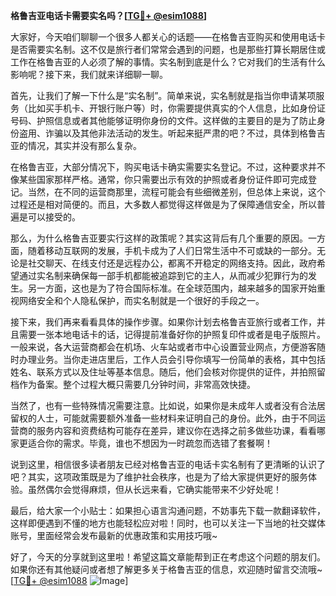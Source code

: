 **格鲁吉亚电话卡需要实名吗？[[TG💪+ @esim1088](https://t.me/s/esim1088)]**

大家好，今天咱们聊聊一个很多人都关心的话题——在格鲁吉亚购买和使用电话卡是否需要实名制。这不仅是旅行者们常常会遇到的问题，也是那些打算长期居住或工作在格鲁吉亚的人必须了解的事情。实名制到底是什么？它对我们的生活有什么影响呢？接下来，我们就来详细聊一聊。

首先，让我们了解一下什么是“实名制”。简单来说，实名制就是指当你申请某项服务（比如买手机卡、开银行账户等）时，你需要提供真实的个人信息，比如身份证号码、护照信息或者其他能够证明你身份的文件。这样做的主要目的是为了防止身份盗用、诈骗以及其他非法活动的发生。听起来挺严肃的吧？不过，具体到格鲁吉亚的情况，其实并没有那么复杂。

在格鲁吉亚，大部分情况下，购买电话卡确实需要实名登记。不过，这种要求并不像某些国家那样严格。通常，你只需要出示有效的护照或者身份证件即可完成登记。当然，在不同的运营商那里，流程可能会有些细微差别，但总体上来说，这个过程还是相对简便的。而且，大多数人都觉得这样做是为了保障通信安全，所以普遍是可以接受的。

那么，为什么格鲁吉亚要实行这样的政策呢？其实这背后有几个重要的原因。一方面，随着移动互联网的发展，手机卡成为了人们日常生活中不可或缺的一部分。无论是社交聊天、在线支付还是远程办公，都离不开稳定的网络支持。因此，政府希望通过实名制来确保每一部手机都能被追踪到它的主人，从而减少犯罪行为的发生。另一方面，这也是为了符合国际标准。在全球范围内，越来越多的国家开始重视网络安全和个人隐私保护，而实名制就是一个很好的手段之一。

接下来，我们再来看看具体的操作步骤。如果你计划去格鲁吉亚旅行或者工作，并且需要一张本地电话卡的话，记得提前准备好你的护照复印件或者是电子版照片。一般来说，各大运营商都会在机场、火车站或者市中心设置营业网点，方便游客随时办理业务。当你走进店里后，工作人员会引导你填写一份简单的表格，其中包括姓名、联系方式以及住址等基本信息。随后，他们会核对你提供的证件，并拍照留档作为备案。整个过程大概只需要几分钟时间，非常高效快捷。

当然了，也有一些特殊情况需要注意。比如说，如果你是未成年人或者没有合法居留权的人士，可能就需要额外准备一些材料来证明自己的身份。此外，由于不同运营商的服务内容和资费结构可能存在差异，建议你在选择之前多做些功课，看看哪家更适合你的需求。毕竟，谁也不想因为一时疏忽而选错了套餐啊！

说到这里，相信很多读者朋友已经对格鲁吉亚的电话卡实名制有了更清晰的认识了吧？其实，这项政策既是为了维护社会秩序，也是为了给大家提供更好的服务体验。虽然偶尔会觉得麻烦，但从长远来看，它确实能带来不少好处呢！

最后，给大家一个小贴士：如果担心语言沟通问题，不妨事先下载一款翻译软件，这样即便遇到不懂的地方也能轻松应对啦！同时，也可以关注一下当地的社交媒体账号，里面经常会发布最新的优惠政策和实用技巧哦~

好了，今天的分享就到这里啦！希望这篇文章能帮到正在考虑这个问题的朋友们。如果你还有其他疑问或者想了解更多关于格鲁吉亚的信息，欢迎随时留言交流哦~ [[TG💪+ @esim1088](https://t.me/s/esim1088) ![Image](https://i.postimg.cc/4NQfJmqS/Snipaste-2025-05-13-00-14-12.png)]